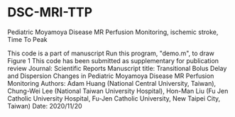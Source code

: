 # DSC-MRI-TTP
Pediatric Moyamoya Disease MR Perfusion Monitoring, ischemic stroke, Time To Peak

This code is a part of manuscript
Run this program, "demo.m", to draw Figure 1
This code has been submitted as supplementary for publication review
Journal: Scientific Reports
Manuscript title: Transitional Bolus Delay and Dispersion Changes in
Pediatric Moyamoya Disease MR Perfusion Monitoring
Authors: Adam Huang (National Central University, Taiwan), Chung-Wei Lee
(National Taiwan University Hospital), Hon-Man Liu (Fu Jen Catholic
University Hospital, Fu-Jen Catholic University, New Taipei City, Taiwan)
Date: 2020/11/20
